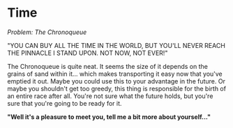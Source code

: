 # Time

*Problem: The Chronoqueue*

"YOU CAN BUY ALL THE TIME IN THE WORLD, BUT YOU'LL NEVER REACH THE PINNACLE I STAND UPON. NOT NOW, NOT EVER!"

The Chronoqueue is quite neat. It seems the size of it depends on the grains of sand within it... which makes transporting it easy now that you've emptied it out. Maybe you could use this to your advantage in the future. Or maybe you shouldn't get too greedy, this thing is responsible for the birth of an entire race after all. You're not sure what the future holds, but you're sure that you're going to be ready for it.

**"Well it's a pleasure to meet you, tell me a bit more about yourself..."**